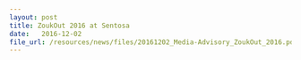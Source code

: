 ```yaml
---
layout: post
title: ZoukOut 2016 at Sentosa
date:   2016-12-02
file_url: /resources/news/files/20161202_Media-Advisory_ZoukOut_2016.pdf
---
```

